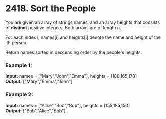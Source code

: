 # 2418. Sort the People

You are given an array of strings names, and an array heights that consists of **distinct** positive integers. Both arrays are of length n.

For each index i, names[i] and heights[i] denote the name and height of the ith person.

Return names sorted in descending order by the people's heights.

### Example 1:

**Input:** names = ["Mary","John","Emma"], heights = [180,165,170]              
**Output:** ["Mary","Emma","John"]

### Example 2:

**Input:** names = ["Alice","Bob","Bob"], heights = [155,185,150]           
**Output:** ["Bob","Alice","Bob"]
